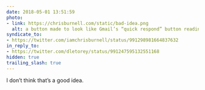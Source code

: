 ```yaml
---
date: 2018-05-01 13:51:59
photo:
- link: https://chrisburnell.com/static/bad-idea.png
  alt: a button made to look like Gmail’s “quick respond” button reading “I don’t think that’s a good idea.”
syndicate_to:
- https://twitter.com/iamchrisburnell/status/991298981664837632
in_reply_to:
- https://twitter.com/dletorey/status/991247595132551168
hidden: true
trailing_slash: true
---
```


I don’t think that’s a good idea.

